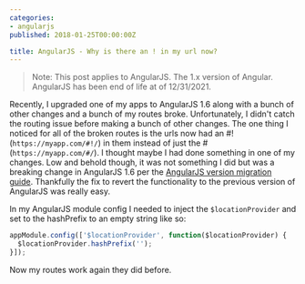 ```yaml
---
categories:
- angularjs
published: 2018-01-25T00:00:00Z

title: AngularJS - Why is there an ! in my url now?
---
```


> Note: This post applies to AngularJS.  The 1.x version of Angular.  AngularJS has been end of life at of 12/31/2021.

Recently, I upgraded one of my apps to AngularJS 1.6 along with a bunch of other changes and a bunch of my routes broke.  Unfortunately, I didn't catch the routing issue before making a bunch of other changes.  The one thing I noticed for all of the broken routes is the urls now had an #! (`https://myapp.com/#!/`) in them instead of just the # (`https://myapp.com/#/`).  I thought maybe I had done something in one of my changes.  Low and behold though, it was not something I did but was a breaking change in AngularJS 1.6 per the [AngularJS version migration guide](https://docs.angularjs.org/guide/migration#commit-aa077e8).  Thankfully the fix to revert the functionality to the previous version of AngularJS was really easy.

In my AngularJS module config I needed to inject the `$locationProvider` and set to the hashPrefix to an empty string like so:

```javascript
appModule.config(['$locationProvider', function($locationProvider) {
  $locationProvider.hashPrefix('');
}]);
```

Now my routes work again they did before.
